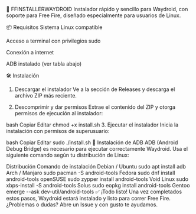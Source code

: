 🚀 FFINSTALLERWAYDROID
Instalador rápido y sencillo para Waydroid, con soporte para Free Fire, diseñado especialmente para usuarios de Linux.

📦 Requisitos
Sistema Linux compatible

Acceso a terminal con privilegios sudo

Conexión a internet

ADB instalado (ver tabla abajo)

🛠️ Instalación
1. Descargar el instalador
Ve a la sección de Releases y descarga el archivo ZIP más reciente.

2. Descomprimir y dar permisos
Extrae el contenido del ZIP y otorga permisos de ejecución al instalador:

bash
Copiar
Editar
chmod +x install.sh
3. Ejecutar el instalador
Inicia la instalación con permisos de superusuario:

bash
Copiar
Editar
sudo ./install.sh
🔧 Instalación de ADB
ADB (Android Debug Bridge) es necesario para ejecutar correctamente Waydroid. Usa el siguiente comando según tu distribución de Linux:


Distribución	Comando de instalación
Debian / Ubuntu	sudo apt install adb
Arch / Manjaro	sudo pacman -S android-tools
Fedora	sudo dnf install android-tools
openSUSE	sudo zypper install android-tools
Void Linux	sudo xbps-install -S android-tools
Solus	sudo eopkg install android-tools
Gentoo	emerge --ask dev-util/android-tools
✅ ¡Todo listo!
Una vez completados estos pasos, Waydroid estará instalado y listo para correr Free Fire.
¿Problemas o dudas? Abre un Issue y con gusto te ayudamos.
